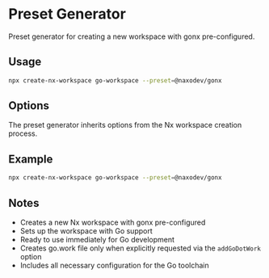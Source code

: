 # Preset Generator

Preset generator for creating a new workspace with gonx pre-configured.

## Usage

```bash
npx create-nx-workspace go-workspace --preset=@naxodev/gonx
```

## Options

The preset generator inherits options from the Nx workspace creation process.

## Example

```bash
npx create-nx-workspace go-workspace --preset=@naxodev/gonx
```

## Notes

- Creates a new Nx workspace with gonx pre-configured
- Sets up the workspace with Go support
- Ready to use immediately for Go development
- Creates go.work file only when explicitly requested via the `addGoDotWork` option
- Includes all necessary configuration for the Go toolchain
